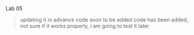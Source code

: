 Lab 05

> updating it in advance
> code soon to be added
>code has been added, not sure if it works properly, i am going to test it later
